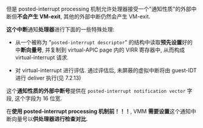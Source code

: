 
但是 posted-interrupt processing 机制允许处理器接受一个"通知性质"的外部中断但**不会产生 VM-exit**, 其他的外部中断仍然会产生 VM-exit.

**这个中断**通知**处理器**进行下面的一些特殊处理:

- 从一个被称为 "`posted-interrupt descriptor`" 的结构中读取**预先设置**好的中**断向量号**, 并复制到 virtual-APIC page 内的 VIRR 寄存器中, 从而构成 virtual-interrupt 请求.

- 对 virtual-interrupt 进行评估. 通过评估后, 未屏蔽的虚拟中断将由 guest-IDT 进行 deliver 执行(见 7.2.13)

这个**通知性质的外部中断号**提供在 `posted-interrupt notification vector` 字段, 这个字段为 16 位宽.

在**使用 posted-interrupt processing 机制前！！！**, VMM **需要设置**这个通知中断向量号以**供处理器进行检查对比**.
